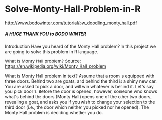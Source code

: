 # Solve-Monty-Hall-Problem-in-R
http://www.bodowinter.com/tutorial/bw_doodling_monty_hall.pdf
##### A HUGE THANK YOU to BODO WINTER #####

Introduction
Have you heard of the Monty Hall problem? In this project we are going to solve this problem in R language.

What is Monty Hall problem?
Source:  https://en.wikipedia.org/wiki/Monty_Hall_problem

What is Monty Hall problem in text? 
Assume that a room is equipped with three doors. Behind two are goats, and behind the third is a shiny new car. You are asked to pick a door, and will win whatever is behind it. Let's say you pick door 1. Before the door is opened, however, someone who knows what's behind the doors (Monty Hall) opens one of the other two doors, revealing a goat, and asks you if you wish to change your selection to the third door (i.e., the door which neither you picked nor he opened). The Monty Hall problem is deciding whether you do. 

 

